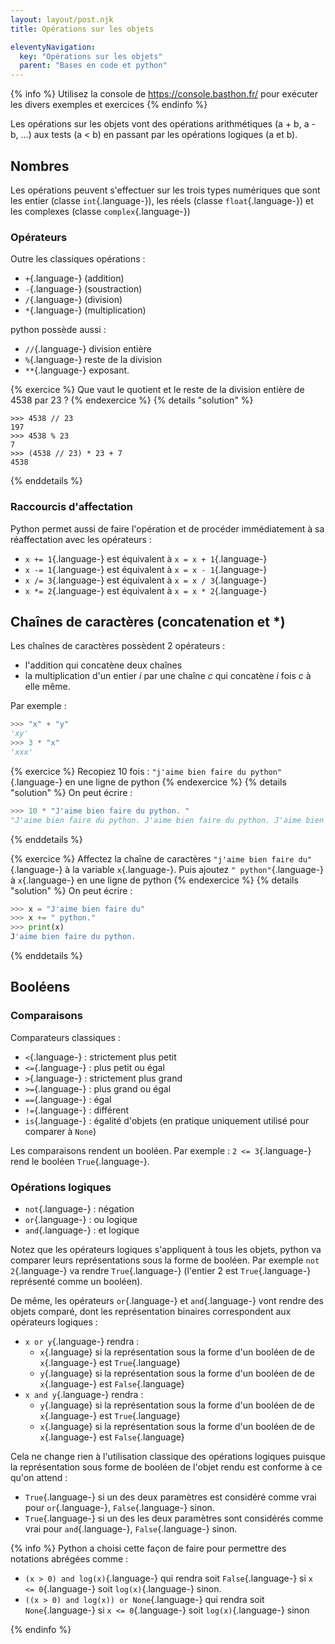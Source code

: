 ```yaml
---
layout: layout/post.njk 
title: Opérations sur les objets

eleventyNavigation:
  key: "Opérations sur les objets"
  parent: "Bases en code et python"
---
```


{% info %}
Utilisez la console de <https://console.basthon.fr/> pour exécuter les divers exemples et exercices
{% endinfo %}

<!-- début résumé -->

Les opérations sur les objets vont des opérations arithmétiques (a + b, a - b, ...) aux tests (a < b) en passant par les opérations logiques (a et b).

<!-- end résumé -->

## Nombres

Les opérations peuvent s'effectuer sur les trois types numériques que sont les entier (classe `int`{.language-}), les réels (classe `float`{.language-}) et les complexes (classe `complex`{.language-})

### Opérateurs

Outre les classiques opérations :

* `+`{.language-} (addition)
* `-`{.language-} (soustraction)
* `/`{.language-} (division)
* `*`{.language-} (multiplication)

python possède aussi :

* `//`{.language-} division entière
* `%`{.language-} reste de la division
* `**`{.language-} exposant.

{% exercice %}
Que vaut le quotient et le reste de la division entière de 4538 par 23 ?
{% endexercice %}
{% details "solution" %}

```text
>>> 4538 // 23
197
>>> 4538 % 23
7
>>> (4538 // 23) * 23 + 7
4538
```

{% enddetails %}

### Raccourcis d'affectation

Python permet aussi de faire l'opération et de procéder immédiatement à sa réaffectation avec les opérateurs :

* `x += 1`{.language-} est équivalent à `x = x + 1`{.language-}
* `x -= 1`{.language-} est équivalent à `x = x - 1`{.language-}
* `x /= 3`{.language-} est équivalent à `x = x / 3`{.language-}
* `x *= 2`{.language-} est équivalent à `x = x * 2`{.language-}

## Chaînes de caractères (concatenation et *)

Les chaînes de caractères possèdent 2 opérateurs :

* l'addition qui concatène deux chaînes
* la multiplication d'un entier $i$ par une chaîne $c$ qui concatène $i$ fois $c$ à elle même.

Par exemple :

```python
>>> "x" + "y"
'xy'
>>> 3 * "x"
'xxx'
```

{% exercice %}
Recopiez 10 fois : `"j'aime bien faire du python"`{.language-} en une ligne de python
{% endexercice %}
{% details "solution" %}
On peut écrire :

```python
>>> 10 * "J'aime bien faire du python. "
"J'aime bien faire du python. J'aime bien faire du python. J'aime bien faire du python. J'aime bien faire du python. J'aime bien faire du python. J'aime bien faire du python. J'aime bien faire du python. J'aime bien faire du python. J'aime bien faire du python. J'aime bien faire du python. "

```

{% enddetails %}

{% exercice %}
Affectez la chaîne de caractères `"j'aime bien faire du"`{.language-} à la variable `x`{.language-}. Puis ajoutez `" python"`{.language-} à `x`{.language-} en une ligne de python
{% endexercice %}
{% details "solution" %}
On peut écrire :

```python
>>> x = "J'aime bien faire du"
>>> x += " python."
>>> print(x)
J'aime bien faire du python.
```

{% enddetails %}

## Booléens

### Comparaisons

Comparateurs classiques :

* `<`{.language-} : strictement plus petit
* `<=`{.language-} : plus petit ou égal
* `>`{.language-} : strictement plus grand
* `>=`{.language-} : plus grand ou égal
* `==`{.language-} : égal
* `!=`{.language-} : différent
* `is`{.language-} : égalité d'objets (en pratique uniquement utilisé pour comparer à `None`)

Les comparaisons rendent un booléen. Par exemple : `2 <= 3`{.language-} rend le booléen `True`{.language-}.

### Opérations logiques

* `not`{.language-} : négation
* `or`{.language-} : ou logique
* `and`{.language-} : et logique

Notez que les opérateurs logiques s'appliquent à tous les objets, python va comparer leurs représentations sous la forme de booléen. Par exemple
`not 2`{.language-} va rendre `True`{.language-} (l'entier 2 est `True`{.language-} représenté comme un booléen).

De même, les opérateurs `or`{.language-} et `and`{.language-} vont rendre des objets comparé, dont les représentation binaires correspondent aux opérateurs logiques :

* `x or y`{.language-} rendra :
  * `x`{.language} si la représentation sous la forme d'un booléen de de `x`{.language-} est `True`{.language}
  * `y`{.language} si la représentation sous la forme d'un booléen de de `x`{.language-} est `False`{.language}
* `x and y`{.language-} rendra :
  * `y`{.language} si la représentation sous la forme d'un booléen de de `x`{.language-} est `True`{.language}
  * `x`{.language} si la représentation sous la forme d'un booléen de de `x`{.language-} est `False`{.language}

Cela ne change rien à l'utilisation classique des opérations logiques puisque la représentation sous forme de booléen de l'objet rendu est conforme à ce qu'on attend :

* `True`{.language-} si un des deux paramètres est considéré comme vrai pour `or`{.language-}, `False`{.language-} sinon.
* `True`{.language-} si un des les deux paramètres sont considérés comme vrai pour `and`{.language-}, `False`{.language-} sinon.

<span id="and-or-trick"></span>
{% info %}
Python a choisi cette façon de faire pour permettre des notations abrégées comme :

* `(x > 0) and log(x)`{.language-} qui rendra soit `False`{.language-} si `x <= 0`{.language-} soit `log(x)`{.language-} sinon.
* `((x > 0) and log(x)) or None`{.language-} qui rendra soit `None`{.language-} si `x <= 0`{.language-} soit `log(x)`{.language-} sinon

{% endinfo %}
